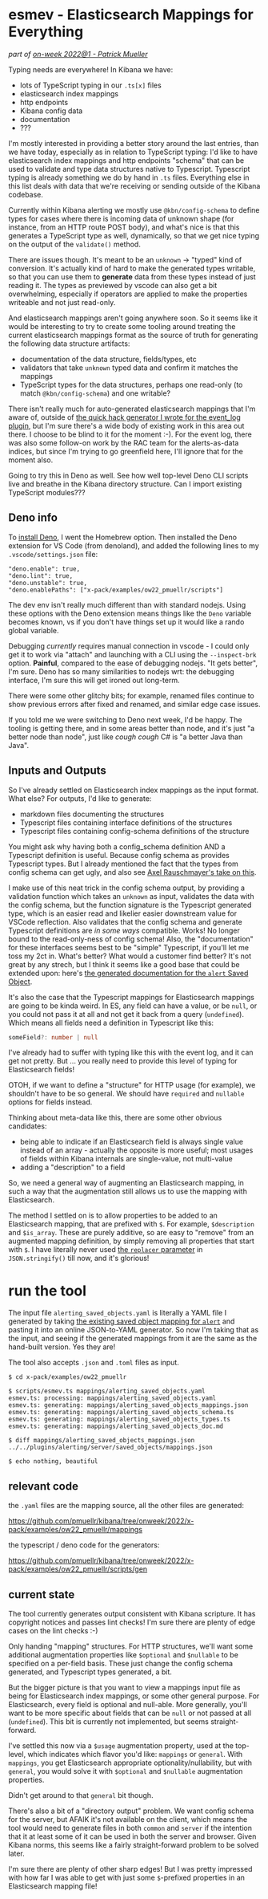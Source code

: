 # esmev - Elasticsearch Mappings for Everything

_part of [on-week 2022@1 - Patrick Mueller](./README.md)_

Typing needs are everywhere!  In Kibana we have:

- lots of TypeScript typing in our `.ts[x]` files
- elasticsearch index mappings
- http endpoints
- Kibana config data
- documentation
- ???

I'm mostly interested in providing a better story around the last
entries, than we have today, especially as in relation to TypeScript typing:
I'd like to have elasticsearch index mappings and http endpoints "schema"
that can be used to validate and type data structures native to Typescript.
Typescript typing is already something we do by hand in `.ts` files.  Everything
else in this list deals with data that we're receiving or sending outside of 
the Kibana codebase.

Currently within Kibana alerting we mostly use `@kbn/config-schema` to
define types for cases where there is incoming data of unknown shape
(for instance, from an HTTP route POST body), and what's nice is that
this generates a TypeScript type as well, dynamically, so that we
get nice typing on the output of the `validate()` method.

There are issues though.  It's meant to be an `unknown` -> "typed" kind of
conversion.  It's actually kind of hard to make the generated types
writable, so that you can use them to **generate** data from these
types instead of just reading it.  The types as previewed by vscode
can also get a bit overwhelming, especially if operators are applied
to make the properties writeable and not just read-only.

And elasticsearch mappings aren't going anywhere soon.  So it seems
like it would be interesting to try to create some tooling around treating the
current elasticsearch mappings format as the source of truth for
generating the following data structure artifacts:

- documentation of the data structure, fields/types, etc
- validators that take `unknown` typed data and confirm it matches the
  mappings
- TypeScript types for the data structures, perhaps one read-only
  (to match `@kbn/config-schema`) and one writable?

There isn't really much for auto-generated elasticsearch mappings that 
I'm aware of, outside of 
[the quick hack generator I wrote for the event_log plugin](https://github.com/elastic/kibana/blob/main/x-pack/plugins/event_log/generated/README.md), but I'm sure there's
a wide body of existing work in this area out there. I choose to be blind
to it for the moment :-). For the event log, 
there was also some follow-on work by the RAC team for the
alerts-as-data indices, but since I'm trying to go greenfield here, I'll
ignore that for the moment also.

Going to try this in Deno as well.  See how well top-level Deno CLI
scripts live and breathe in the Kibana directory structure.  Can I 
import existing TypeScript modules???

## Deno info

To [install Deno](https://deno.land/#installation), I went the Homebrew
option.  Then installed the Deno extension for VS Code (from denoland),
and added the following lines to my `.vscode/settings.json` file:

    "deno.enable": true,
    "deno.lint": true,
    "deno.unstable": true,
    "deno.enablePaths": ["x-pack/examples/ow22_pmuellr/scripts"]

The dev env isn't really much different than with standard nodejs.
Using these options with the Deno extension means things like the
`Deno` variable becomes known, vs if you don't have things set up
it would like a rando global variable.

Debugging _currently_ requires manual connection in vscode - I could only get it to
work via "attach" and launching with a CLI using the `--inspect-brk`
option.  **Painful**, compared to the ease of debugging nodejs.  "It
gets better", I'm sure.  Deno has so many similarities to nodejs wrt:
the debugging interface, I'm sure this will get ironed out long-term.

There were some other glitchy bits; for example, renamed files continue
to show previous errors after fixed and renamed, and similar edge
case issues.

If you told me we were switching to Deno next week, I'd be happy.  The
tooling is getting there, and in some areas better than node, and it's
just "a better node than node", just like *cough cough* C# is "a better
Java than Java".

## Inputs and Outputs

So I've already settled on Elasticsearch index mappings as the input
format.  What else?  For outputs, I'd like to generate:

- markdown files documenting the structures
- Typescript files containing interface definitions of the structures
- Typescript files containing config-schema definitions of the 
  structure

You might ask why having both a config_schema definition AND a
Typescript definition is useful.  Because config schema as provides 
Typescript types. But I already mentioned the fact that the
types from config schema can get ugly, and also see
[Axel Rauschmayer's take on this](https://2ality.com/2020/06/validating-data-typescript.html#example%3A-validating-data-via-the-library-zod).

I make use of this neat trick in the config schema output, by providing a
validation function which takes an `unknown` as input, validates
the data with the config schema, but the function signature is the
Typescript generated type, which is an easier read and likelier easier
downstream value for VSCode reflection.  Also validates that the config
schema and generate Typescript definitions are _in some ways_ compatible.
Works!  No longer bound to the read-only-ness of config schema! Also,
the "documentation" for these interfaces seems best to be "simple" 
Typescript, if you'll let me toss my 2ct in.  What's better?  What would
a customer find better? It's not
great by any strech, but I think it seems like a good base that could be
extended upon: here's 
[the generated documentation for the `alert` Saved Object](https://github.com/pmuellr/kibana/blob/onweek/2022/x-pack/examples/ow22_pmuellr/mappings/alerting_saved_objects_doc.md).

It's also the case that the Typescript mappings for Elasticsearch
mappings are going to be kinda weird.  In ES, any field can have
a value, or be `null`, or you could not pass it at all and not 
get it back from a query (`undefined`).  Which means all fields
need a definition in Typescript like this:

```typescript
someField?: number | null
```

I've already had to suffer with typing like this with the event log,
and it can get not pretty.  But ... you really need to provide this
level of typing for Elasticsearch fields!

OTOH, if we want to define a "structure" for HTTP usage (for example), we shouldn't
have to be so general.  We should have `required` and `nullable` options
for fields instead.

Thinking about meta-data like this, there are some other obvious
candidates:

- being able to indicate if an Elasticsearch field is always single
  value instead of an array - actually the opposite is more useful;
  most usages of fields within Kibana internals are single-value,
  not multi-value
- adding a "description" to a field

So, we need a general way of augmenting an Elasticsearch mapping, in
such a way that the augmentation still allows us to use the mapping
with Elasticsearch.

The method I settled on is to allow properties to be added to an
Elasticsearch mapping, that are prefixed with `$`.  For example,
`$description` and `$is_array`.  These are purely additive, so
are easy to "remove" from an augmented mapping definition, by
simply removing all properties that start with `$`.  I have literally
never used 
[the `replacer` parameter](https://developer.mozilla.org/en-US/docs/Web/JavaScript/Reference/Global_Objects/JSON/stringify#the_replacer_parameter)
in `JSON.stringify()` till now, and it's glorious!

# run the tool

The input file `alerting_saved_objects.yaml` is literally a YAML file
I generated by taking 
[the existing saved object mapping for `alert`](
https://github.com/pmuellr/kibana/blob/onweek/2022/x-pack/plugins/alerting/server/saved_objects/mappings.json)
and pasting it into an online JSON-to-YAML generator.  So now I'm taking that 
as the input, and seeing if the generated mappings from it are the same
as the hand-built version.  Yes they are! 

The tool also accepts `.json` and `.toml` files as input.

```
$ cd x-pack/examples/ow22_pmuellr

$ scripts/esmev.ts mappings/alerting_saved_objects.yaml
esmev.ts: processing: mappings/alerting_saved_objects.yaml
esmev.ts: generating: mappings/alerting_saved_objects_mappings.json
esmev.ts: generating: mappings/alerting_saved_objects_schema.ts
esmev.ts: generating: mappings/alerting_saved_objects_types.ts
esmev.ts: generating: mappings/alerting_saved_objects_doc.md

$ diff mappings/alerting_saved_objects_mappings.json ../../plugins/alerting/server/saved_objects/mappings.json

$ echo nothing, beautiful
```

## relevant code

the `.yaml` files are the mapping source, all the other files are generated:

https://github.com/pmuellr/kibana/tree/onweek/2022/x-pack/examples/ow22_pmuellr/mappings

the typescript / deno code for the generators:

https://github.com/pmuellr/kibana/tree/onweek/2022/x-pack/examples/ow22_pmuellr/scripts/gen

## current state

The tool currently generates output consistent with Kibana scripture.
It has copyright notices and passes lint checks!  I'm sure there
are plenty of edge cases on the lint checks :-)

Only handing "mapping" structures.  For HTTP structures, we'll want
some additional augmentation properties like `$optional` and `$nullable` to be
specified on a per-field basis.  These just change the config schema
generated, and Typescript types generated, a bit.  

But the bigger picture is that you want to view a mappings input file
as being for Elasticsearch index mappings, or some other general purpose.
For Elasticsearch, every field is optional and null-able.  More generally,
you'll want to be more specific about fields that can be `null` or not
passed at all (`undefined`). This bit is currently not implemented, but
seems straight-forward.

I've settled this now via a `$usage` augmentation property, used at the top-level,
which indicates which flavor you'd like: `mappings` or `general`.  With
`mappings`, you get Elasticsearch appropriate optionality/nullability,
but with `general`, you would solve it with `$optional` and `$nullable`
augmentation properties.  

Didn't get around to that `general` bit though.

There's also a bit of a "directory output" problem.  We want config schema
for the server, but AFAIK it's not available on the client, which means
the tool would need to generate files in both `common` and `server` if
the intention that it at least some of it can be used in both the server
and browser. Given Kibana norms, this seems like a fairly straight-forward
problem to be solved later.

I'm sure there are plenty of other sharp edges!  But I was pretty
impressed with how far I was able to get with just some `$`-prefixed
properties in an Elasticsearch mapping file!
